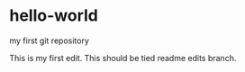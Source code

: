# hello-world
my first git repository

This is my first edit. This should be tied readme edits branch.
